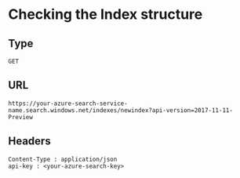 # Checking the Index structure

## Type

```http
GET
```

## URL

```http
https://your-azure-search-service-name.search.windows.net/indexes/newindex?api-version=2017-11-11-Preview
```

## Headers

```http
Content-Type : application/json
api-key : <your-azure-search-key>
```
